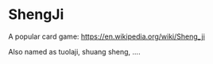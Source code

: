 # ShengJi
A popular card game: https://en.wikipedia.org/wiki/Sheng_ji

Also named as tuolaji, shuang sheng, ....

